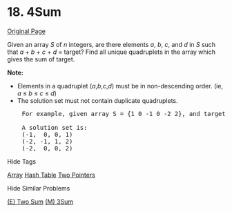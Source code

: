# 18. 4Sum

[Original Page](https://leetcode.com/problems/4sum/)

Given an array _S_ of _n_ integers, are there elements _a_, _b_, _c_, and _d_ in _S_ such that _a_ + _b_ + _c_ + _d_ = target? Find all unique quadruplets in the array which gives the sum of target.

**Note:**  

*   Elements in a quadruplet (_a_,_b_,_c_,_d_) must be in non-descending order. (ie, _a_ ≤ _b_ ≤ _c_ ≤ _d_)
*   The solution set must not contain duplicate quadruplets.

<pre>    For example, given array S = {1 0 -1 0 -2 2}, and target = 0.

    A solution set is:
    (-1,  0, 0, 1)
    (-2, -1, 1, 2)
    (-2,  0, 0, 2)
</pre>

<div>

<div id="tags" class="btn btn-xs btn-warning">Hide Tags</div>

<span class="hidebutton" style="display: inline;">[Array](/tag/array/) [Hash Table](/tag/hash-table/) [Two Pointers](/tag/two-pointers/)</span></div>

<div>

<div id="similar" class="btn btn-xs btn-warning">Hide Similar Problems</div>

<span class="hidebutton" style="display: inline;">[(E) Two Sum](/problems/two-sum/) [(M) 3Sum](/problems/3sum/)</span></div>